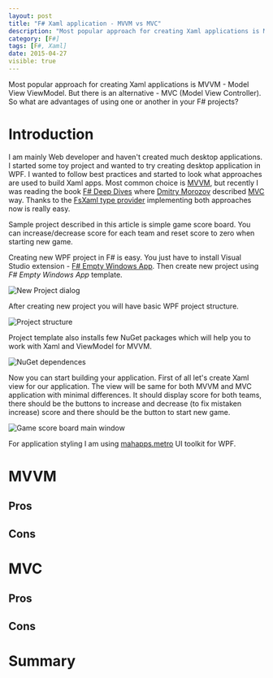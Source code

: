 ```yaml
---
layout: post
title: "F# Xaml application - MVVM vs MVC"
description: "Most popular approach for creating Xaml applications is MVVM - Model View ViewModel. But there is an alternative - MVC (Model View Controller). So what are advantages of using one or another in your F# projects?"
category: [F#]
tags: [F#, Xaml]
date: 2015-04-27
visible: true
---
```


<p class="lead">
Most popular approach for creating Xaml applications is MVVM - Model View ViewModel. But there is an alternative - MVC (Model View Controller). So what are advantages of using one or another in your F# projects?
</p>

# Introduction

I am mainly Web developer and haven't created much desktop applications. I started some toy project and wanted to try creating desktop application in WPF. I wanted to follow best practices and started to look what approaches are used to build Xaml apps. Most common choice is [MVVM](http://en.wikipedia.org/wiki/Model_View_ViewModel), but recently I was reading the book [F# Deep Dives](http://www.manning.com/petricek2/) where [Dmitry Morozov](https://twitter.com/mitekm) described [MVC](http://en.wikipedia.org/wiki/Model%E2%80%93view%E2%80%93controller) way. Thanks to the [FsXaml type provider](https://github.com/fsprojects/FsXaml) implementing both approaches now is really easy.

Sample project described in this article is simple game score board. You can increase/decrease score for each team and reset score to zero when starting new game.

Creating new WPF project in F# is easy. You just have to install Visual Studio extension - [F# Empty Windows App](https://visualstudiogallery.msdn.microsoft.com/e0907c99-bb04-4eb8-9692-9333d5ff4399). Then create new project using _F# Empty Windows App_ template.

<img src="/img/2015-02/new-fsharp-wpf-project.png" alt="New Project dialog" class="img-responsive">

After creating new project you will have basic WPF project structure.

<img src="/img/2015-02/wpf-project-structure.png" alt="Project structure" class="img-responsive">

Project template also installs few NuGet packages which will help you to work with Xaml and ViewModel for MVVM.

<img src="/img/2015-02/wpf-nuget-dependences.png" alt="NuGet dependences" class="img-responsive">

Now you can start building your application. First of all let's create Xaml view for our application. The view will be same for both MVVM and MVC application with minimal differences. It should display score for both teams, there should be the buttons to increase and decrease (to fix mistaken increase) score and there should be the button to start new game. 

<img src="/img/2015-02/gasby_main_window.png" alt="Game score board main window" class="img-responsive">

For application styling I am using [mahapps.metro](http://mahapps.com/) UI toolkit for WPF.

# MVVM




## Pros

## Cons

# MVC

## Pros

## Cons

# Summary